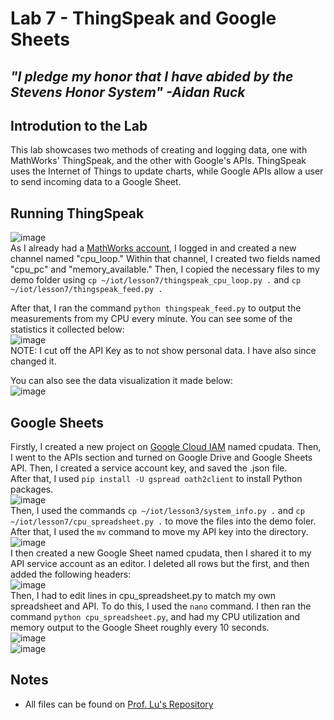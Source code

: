 # Lab 7 - ThingSpeak and Google Sheets
## *"I pledge my honor that I have abided by the Stevens Honor System" -Aidan Ruck*

## Introdution to the Lab
This lab showcases two methods of creating and logging data, one with MathWorks' ThingSpeak, and the other with Google's APIs. ThingSpeak uses the Internet of Things to update charts, while Google APIs allow a user to send incoming data to a Google Sheet.

## Running ThingSpeak
![image](https://github.com/user-attachments/assets/5184cfc2-7b70-4e1a-8fd6-ed2a82825afa)  
As I already had a [MathWorks account](https://thingspeak.mathworks.com), I logged in and created a new channel named "cpu_loop." Within that channel, I created two fields named "cpu_pc" and "memory_available."
Then, I copied the necessary files to my demo folder using `cp ~/iot/lesson7/thingspeak_cpu_loop.py .` and `cp ~/iot/lesson7/thingspeak_feed.py .`
  
After that, I ran the command `python thingspeak_feed.py` to output the measurements from my CPU every minute. You can see some of the statistics it collected below:  
![image](https://github.com/user-attachments/assets/29fa52b4-c23d-405c-a003-d5a460a64ef7)  
NOTE: I cut off the API Key as to not show personal data. I have also since changed it.  

You can also see the data visualization it made below:  
![image](https://github.com/user-attachments/assets/46c03f2c-2de9-4320-9e83-4b8ff0fd5725)  

## Google Sheets
Firstly, I created a new project on [Google Cloud IAM](https://console.cloud.google.com/projectselector2/iam-admin/iam) named cpudata. Then, I went to the APIs section and turned on Google Drive and Google Sheets API. Then, I created a service account key, and saved the .json file.  
After that, I used `pip install -U gspread oath2client` to install Python packages.  
![image](https://github.com/user-attachments/assets/996d010a-5295-4e56-85c8-ea32fd98168d)  
Then, I used the commands `cp ~/iot/lesson3/system_info.py .` and `cp ~/iot/lesson7/cpu_spreadsheet.py .` to move the files into the demo foler. After that, I used the `mv` command to move my API key into the directory. 
![image](https://github.com/user-attachments/assets/3213c196-5f00-4bae-a565-fca2500b3948)  
I then created a new Google Sheet named cpudata, then I shared it to my API service account as an editor. I deleted all rows but the first, and then added the following headers:  
![image](https://github.com/user-attachments/assets/b691fa3b-b288-4f4c-827a-b49e877f0618)  
Then, I had to edit lines in cpu_spreadsheet.py to match my own spreadsheet and API. To do this, I used the `nano` command. I then ran the command `python cpu_spreadsheet.py`, and had my CPU utilization and memory output to the Google Sheet roughly every 10 seconds.  
![image](https://github.com/user-attachments/assets/79480568-377f-4f8f-89e7-aba071b83c14)  
![image](https://github.com/user-attachments/assets/6cf579ee-96b4-4af1-98a5-d43fef4a8338)  

## Notes
* All files can be found on [Prof. Lu's Repository](https://github.com/kevinwlu/iot/tree/master/lesson7)

